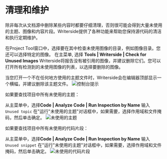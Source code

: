 # 清理和维护

除非每次从文档源中删除某些内容时都要仔细清理，否则很可能会得到大量未使用的主题、图像和内容片段。Writerside提供了各种功能来帮助您保持源代码的清洁和执行定期维护。

<procedure title="删除未使用的图片" id="删除未使用的图片">
<p>
在Project Tool窗口中，选择要在其中检查未使用图像的目录，例如图像目录。您还可以选择特定的图像。
在主菜单, 选择 <b>Tools | Writerside | Check for Unused Images</b>
Writerside将报告没有被引用的图像，并建议删除它们。您可以打开所有检测到的未使用图像的列表，以选择要删除的图像。
</p>
</procedure>

<procedure title="删除未使用的topic文件" id="删除未使用的topic文件">
<p>
当您打开一个不在任何地方使用的主题文件时，Writerside会在编辑器顶部显示一个横幅，并建议删除该主题文件。
<img src="Remove unused topic files.png" alt="控制台提示" style="block"/>
</p>

<p>如果要查找项目中所有未使用的主题：</p>

<step>从主菜单中，选择<b>Code | Analyze Code | Run Inspection by Name</b></step>
<step>输入<code>Unused topic</code></step>
<step>在"运行"未使用的主题"对话框中，如果需要，选择作用域和文件掩码，然后单击确定。</step>
<img src="unused topic.png" alt="未使用的主题" style="block"/>
<p></p>
</procedure>

<procedure title="删除未使用的代码片段" id="删除未使用的代码片段">
 
<p>如果要查找项目中所有未使用的代码片段：</p>

<step>从主菜单中，选择<b>Code | Analyze Code | Run Inspection by Name</b></step>
<step>输入<code>Unused snippet</code></step>
<step>在"运行"未使用的主题"对话框中，如果需要，选择作用域和文件掩码，然后单击确定。</step>
<img src="unused snippet.png" alt="未使用的代码片段" style="block"/>
<p></p>
</procedure>
